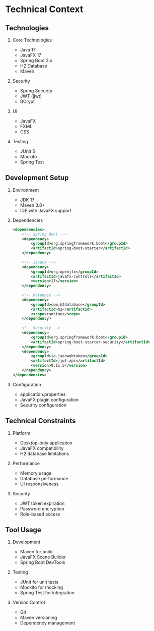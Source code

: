 # Technical Context

## Technologies
1. Core Technologies
   - Java 17
   - JavaFX 17
   - Spring Boot 3.x
   - H2 Database
   - Maven

2. Security
   - Spring Security
   - JWT (jjwt)
   - BCrypt

3. UI
   - JavaFX
   - FXML
   - CSS

4. Testing
   - JUnit 5
   - Mockito
   - Spring Test

## Development Setup
1. Environment
   - JDK 17
   - Maven 3.8+
   - IDE with JavaFX support

2. Dependencies
   ```xml
   <dependencies>
       <!-- Spring Boot -->
       <dependency>
           <groupId>org.springframework.boot</groupId>
           <artifactId>spring-boot-starter</artifactId>
       </dependency>
       
       <!-- JavaFX -->
       <dependency>
           <groupId>org.openjfx</groupId>
           <artifactId>javafx-controls</artifactId>
           <version>17</version>
       </dependency>
       
       <!-- Database -->
       <dependency>
           <groupId>com.h2database</groupId>
           <artifactId>h2</artifactId>
           <scope>runtime</scope>
       </dependency>
       
       <!-- Security -->
       <dependency>
           <groupId>org.springframework.boot</groupId>
           <artifactId>spring-boot-starter-security</artifactId>
       </dependency>
       <dependency>
           <groupId>io.jsonwebtoken</groupId>
           <artifactId>jjwt-api</artifactId>
           <version>0.11.5</version>
       </dependency>
   </dependencies>
   ```

3. Configuration
   - application.properties
   - JavaFX plugin configuration
   - Security configuration

## Technical Constraints
1. Platform
   - Desktop-only application
   - JavaFX compatibility
   - H2 database limitations

2. Performance
   - Memory usage
   - Database performance
   - UI responsiveness

3. Security
   - JWT token expiration
   - Password encryption
   - Role-based access

## Tool Usage
1. Development
   - Maven for build
   - JavaFX Scene Builder
   - Spring Boot DevTools

2. Testing
   - JUnit for unit tests
   - Mockito for mocking
   - Spring Test for integration

3. Version Control
   - Git
   - Maven versioning
   - Dependency management 